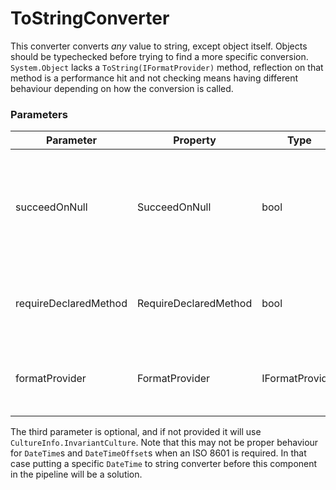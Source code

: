 # ToStringConverter

This converter converts _any_ value to string, except object itself. 
Objects should be typechecked before trying to find a more specific conversion.
`System.Object` lacks a `ToString(IFormatProvider)` method, reflection on that method is a performance hit and not checking means having different behaviour depending on how the conversion is called.

### Parameters
| Parameter | Property | Type | Description |
| --------- | -------- | ---- | ----------- |
| succeedOnNull | SucceedOnNull | bool | Indicates whether the conversion should succeed if the input value is a _null_. In that case the result is an empty string. |
| requireDeclaredMethod | RequireDeclaredMethod | bool | Indicates whether a `ToString` method needs to be declared on the type. | 
| formatProvider | FormatProvider | IFormatProvider | The `IFormatProvider` to use as a `ToString` method parameter. |

The third parameter is optional, and if not provided it will use `CultureInfo.InvariantCulture`. 
Note that this may not be proper behaviour for `DateTime`s and `DateTimeOffset`s when an ISO 8601 is required.
In that case putting a specific `DateTime` to string converter before this component in the pipeline will be a solution.
